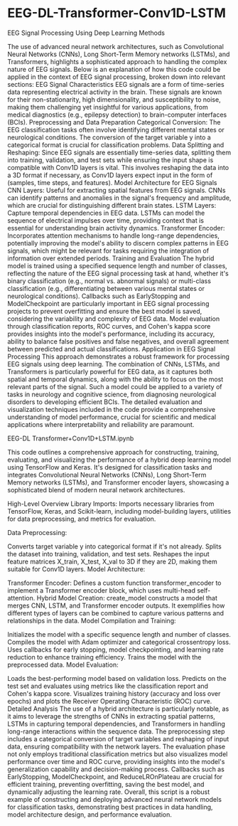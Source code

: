 # EEG-DL-Transformer-Conv1D-LSTM
EEG Signal Processing Using Deep Learning Methods

The use of advanced neural network architectures, such as Convolutional Neural Networks (CNNs), Long Short-Term Memory networks (LSTMs), and Transformers, highlights a sophisticated approach to handling the complex nature of EEG signals. Below is an explanation of how this code could be applied in the context of EEG signal processing, broken down into relevant sections:
EEG Signal Characteristics
EEG signals are a form of time-series data representing electrical activity in the brain. These signals are known for their non-stationarity, high dimensionality, and susceptibility to noise, making them challenging yet insightful for various applications, from medical diagnostics (e.g., epilepsy detection) to brain-computer interfaces (BCIs).
Preprocessing and Data Preparation
Categorical Conversion: The EEG classification tasks often involve identifying different mental states or neurological conditions. The conversion of the target variable y into a categorical format is crucial for classification problems.
Data Splitting and Reshaping: Since EEG signals are essentially time-series data, splitting them into training, validation, and test sets while ensuring the input shape is compatible with Conv1D layers is vital. This involves reshaping the data into a 3D format if necessary, as Conv1D layers expect input in the form of (samples, time steps, and features).
Model Architecture for EEG Signals
CNN Layers: Useful for extracting spatial features from EEG signals. CNNs can identify patterns and anomalies in the signal's frequency and amplitude, which are crucial for distinguishing different brain states.
LSTM Layers: Capture temporal dependencies in EEG data. LSTMs can model the sequence of electrical impulses over time, providing context that is essential for understanding brain activity dynamics.
Transformer Encoder: Incorporates attention mechanisms to handle long-range dependencies, potentially improving the model's ability to discern complex patterns in EEG signals, which might be relevant for tasks requiring the integration of information over extended periods.
Training and Evaluation
The hybrid model is trained using a specified sequence length and number of classes, reflecting the nature of the EEG signal processing task at hand, whether it's binary classification (e.g., normal vs. abnormal signals) or multi-class classification (e.g., differentiating between various mental states or neurological conditions).
Callbacks such as EarlyStopping and ModelCheckpoint are particularly important in EEG signal processing projects to prevent overfitting and ensure the best model is saved, considering the variability and complexity of EEG data.
Model evaluation through classification reports, ROC curves, and Cohen's kappa score provides insights into the model's performance, including its accuracy, ability to balance false positives and false negatives, and overall agreement between predicted and actual classifications.
Application in EEG Signal Processing
This approach demonstrates a robust framework for processing EEG signals using deep learning. The combination of CNNs, LSTMs, and Transformers is particularly powerful for EEG data, as it captures both spatial and temporal dynamics, along with the ability to focus on the most relevant parts of the signal. Such a model could be applied to a variety of tasks in neurology and cognitive science, from diagnosing neurological disorders to developing efficient BCIs. The detailed evaluation and visualization techniques included in the code provide a comprehensive understanding of model performance, crucial for scientific and medical applications where interpretability and reliability are paramount.

EEG-DL Transformer+Conv1D+LSTM.ipynb

This code outlines a comprehensive approach for constructing, training, evaluating, and visualizing the performance of a hybrid deep learning model using TensorFlow and Keras. It's designed for classification tasks and integrates Convolutional Neural Networks (CNNs), Long Short-Term Memory networks (LSTMs), and Transformer encoder layers, showcasing a sophisticated blend of modern neural network architectures.

High-Level Overview
Library Imports: Imports necessary libraries from TensorFlow, Keras, and Scikit-learn, including model-building layers, utilities for data preprocessing, and metrics for evaluation.

Data Preprocessing:

Converts target variable y into categorical format if it's not already.
Splits the dataset into training, validation, and test sets.
Reshapes the input feature matrices X_train, X_test, X_val to 3D if they are 2D, making them suitable for Conv1D layers.
Model Architecture:

Transformer Encoder: Defines a custom function transformer_encoder to implement a Transformer encoder block, which uses multi-head self-attention.
Hybrid Model Creation: create_model constructs a model that merges CNN, LSTM, and Transformer encoder outputs. It exemplifies how different types of layers can be combined to capture various patterns and relationships in the data.
Model Compilation and Training:

Initializes the model with a specific sequence length and number of classes.
Compiles the model with Adam optimizer and categorical crossentropy loss.
Uses callbacks for early stopping, model checkpointing, and learning rate reduction to enhance training efficiency.
Trains the model with the preprocessed data.
Model Evaluation:

Loads the best-performing model based on validation loss.
Predicts on the test set and evaluates using metrics like the classification report and Cohen's kappa score.
Visualizes training history (accuracy and loss over epochs) and plots the Receiver Operating Characteristic (ROC) curve.
Detailed Analysis
The use of a hybrid architecture is particularly notable, as it aims to leverage the strengths of CNNs in extracting spatial patterns, LSTMs in capturing temporal dependencies, and Transformers in handling long-range interactions within the sequence data.
The preprocessing step includes a categorical conversion of target variables and reshaping of input data, ensuring compatibility with the network layers.
The evaluation phase not only employs traditional classification metrics but also visualizes model performance over time and ROC curve, providing insights into the model's generalization capability and decision-making process.
Callbacks such as EarlyStopping, ModelCheckpoint, and ReduceLROnPlateau are crucial for efficient training, preventing overfitting, saving the best model, and dynamically adjusting the learning rate.
Overall, this script is a robust example of constructing and deploying advanced neural network models for classification tasks, demonstrating best practices in data handling, model architecture design, and performance evaluation.
